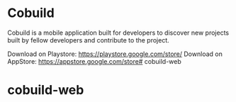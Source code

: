 # Cobuild

Cobuild is a mobile application built for developers to discover new projects built by fellow developers and contribute to the project.

Download on Playstore: https://playstore.google.com/store/
Download on AppStore: https://appstore.google.com/store# cobuild-web
# cobuild-web
